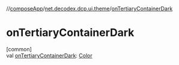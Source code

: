 //[composeApp](../../index.md)/[net.decodex.dcp.ui.theme](index.md)/[onTertiaryContainerDark](on-tertiary-container-dark.md)

# onTertiaryContainerDark

[common]\
val [onTertiaryContainerDark](on-tertiary-container-dark.md): [Color](https://developer.android.com/reference/kotlin/androidx/compose/ui/graphics/Color.html)
